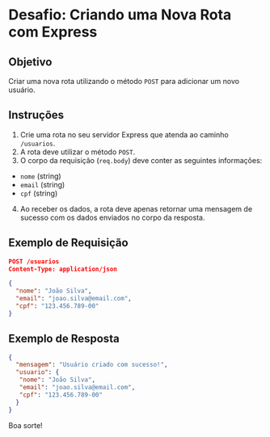 # Desafio: Criando uma Nova Rota com Express

## Objetivo
Criar uma nova rota utilizando o método `POST` para adicionar um novo usuário.

## Instruções
1. Crie uma rota no seu servidor Express que atenda ao caminho `/usuarios`.
2. A rota deve utilizar o método `POST`.
3. O corpo da requisição (`req.body`) deve conter as seguintes informações:
  - `nome` (string)
  - `email` (string)
  - `cpf` (string)
4. Ao receber os dados, a rota deve apenas retornar uma mensagem de sucesso com os dados enviados no corpo da resposta.

## Exemplo de Requisição
```json
POST /usuarios
Content-Type: application/json

{
  "nome": "João Silva",
  "email": "joao.silva@email.com",
  "cpf": "123.456.789-00"
}
```

## Exemplo de Resposta
```json
{
  "mensagem": "Usuário criado com sucesso!",
  "usuario": {
   "nome": "João Silva",
   "email": "joao.silva@email.com",
   "cpf": "123.456.789-00"
  }
}
```

Boa sorte!